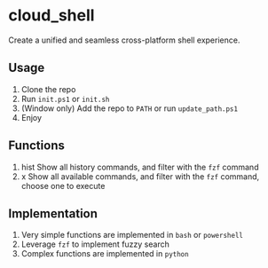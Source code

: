 # cloud_shell
Create a unified and seamless cross-platform shell experience.

## Usage
1. Clone the repo
1. Run `init.ps1` or `init.sh`
1. (Window only) Add the repo to `PATH` or run `update_path.ps1`
1. Enjoy

## Functions
1. hist
Show all history commands, and filter with the `fzf` command
1. x
Show all available commands, and filter with the `fzf` command, choose one to execute


## Implementation
1. Very simple functions are implemented in `bash` or `powershell`
1. Leverage `fzf` to implement fuzzy search
1. Complex functions are implemented in `python`
